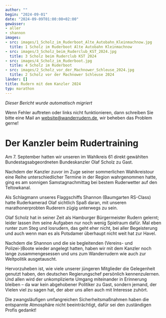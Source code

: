```yaml
---
author: ""
begin: "2024-09-01"
date: "2024-09-09T01:00:00+02:00"
gewässer:
- aller
- shannon
images:
- src: images/1_Scholz_im_Ruderboot_Alte_Autobahn_Kleinmachnow.jpg
  title: 1 Scholz im Ruderboot Alte Autobahn Kleinmachnow
- src: images/3_Scholz_beim_Ruderclub_KST_2024.jpg
  title: 3 Scholz beim Ruderclub KST 2024
- src: images/4_Scholz_im_Ruderboot.jpg
  title: 4 Scholz im Ruderboot
- src: images/2_Scholz_vor_der_Machnower_Schleuse_2024.jpg
  title: 2 Scholz vor der Machnower Schleuse 2024
länder: []
title: Rudern mit dem Kanzler 2024
typ: marathon
---
```



*Dieser Bericht wurde automatisch migriert*

Wenn Fehler auftreten oder links nicht funktionieren, dann schreiben Sie bitte eine Mail an website@wanderrudern.de, wir beheben das Problem gerne!



# Der Kanzler beim Rudertraining


Am 7. September hatten wir unseren im Wahlkreis 61 direkt gewählten Bundestagsabgeordneten Bundeskanzler Olaf Scholz zu Gast.

Nachdem der Kanzler zuvor im Zuge seiner sommerlichen Wahlkreistour eine Reihe unterschiedlicher Termine in der Region wahrgenommen hatte, ging es am sonnigen Samstagnachmittag bei bestem Ruderwetter auf den Teltowkanal.

Als Schlagmann unseres Flaggschiffs Shannon (Baumgarten RS-Class) hatte Ruderkamerad Olaf sichtlich Spaß daran, mit unseren marathonerprobten Ruderern zügig unterwegs zu sein.

Olaf Scholz hat in seiner Zeit als Hamburger Bürgermeister Rudern gelernt; leider lassen ihm seine Aufgaben nur noch wenig Spielraum dafür. Mal eben runter zum Steg und losrudern, das geht eher nicht, bei aller Begeisterung und auch wenn man es als Potsdamer überhaupt nicht weit hat zur Havel.

Nachdem die Shannon und die sie begleitenden (Vereins- und Polizei-)Boote wieder angelegt hatten, haben wir mit dem Kanzler noch lange zusammengesessen und uns zum Wanderrudern wie auch zur Weltpolitik ausgetauscht.

Hervorzuheben ist, wie viele unserer jüngeren Mitglieder die Gelegenheit genutzt haben, den deutschen Regierungschef persönlich kennenzulernen. Und allen wird der unkomplizierte Umgang miteinander in Erinnerung bleiben – da war kein abgehobener Politiker zu Gast, sondern jemand, der Vielen viel zu sagen hat, der aber uns allen auch mit Interesse zuhört.

Die zwangsläufigen umfangreichen Sicherheitsmaßnahmen haben die entspannte Atmosphäre nicht beeinträchtigt, dafür sei den zuständigen Profis gedankt!